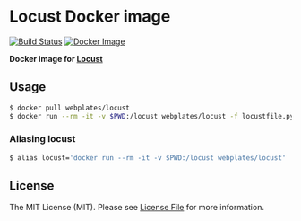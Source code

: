 # Locust Docker image

[![Build Status](https://img.shields.io/travis/webplates/docker-locust.svg?style=flat-square)](https://travis-ci.org/webplates/docker-locust)
[![Docker Image](https://img.shields.io/badge/docker%20image-webplates%2Flocust-blue.svg?style=flat-square)](https://hub.docker.com/r/webplates/locust)

**Docker image for [Locust](https://locust.io)**


## Usage

```bash
$ docker pull webplates/locust
$ docker run --rm -it -v $PWD:/locust webplates/locust -f locustfile.py
```

### Aliasing locust

```bash
$ alias locust='docker run --rm -it -v $PWD:/locust webplates/locust'
```


## License

The MIT License (MIT). Please see [License File](LICENSE) for more information.
